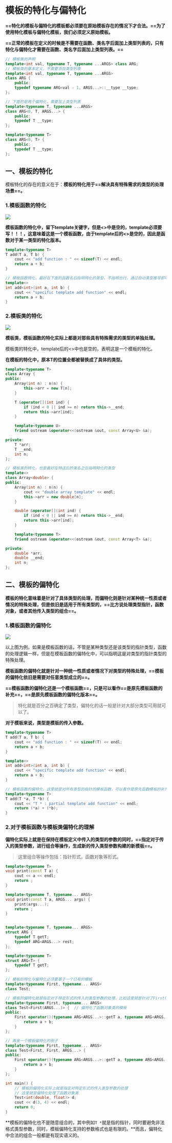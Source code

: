 # 模板的特化与偏特化

**==特化的模板与偏特化的模板都必须要在原始模板存在的情况下才合法。==为了使用特化模板与偏特化模板，我们必须定义原始模板。**

**==正常的模板在定义的时候是不需要在函数、类名字后面加上类型列表的，只有特化与偏特化才需要在函数、类名字后面加上类型列表。==**

```c++
// 模板类的声明
template<int val, typename T, typename ...ARGS> class ARG;
// 模板类的基本定义，不需要添加类型列表
template<int val, typename T, typename ...ARGS>
class ARG {
    public:
    typedef typename ARG<val - 1, ARGS...>::__type __type;
};

// 下面的是两个偏特化，需要加上类型列表
template<typename T, typename ...ARGS>
class ARG<0, T, ARGS...> {
    public:
    typedef T __type;
};

template<typename T>
class ARG<0, T> {
    public:
    typedef T __type;
};
```



## 一、模板的特化

模板特化的存在的意义在于：**模板的特化用于==解决具有特殊需求的类型的处理场景==。**

### 1.模板函数的特化

![](./template_sp.png)

**模板函数的特化中，留下template关键字，但是<>中是空的，template必须要写！！！，这意味着这是一个模板函数，由于template后的<>是空的，因此是函数对于某一类型的特化版本。**

```c++
template<typename T>
T add(T a, T b) {
    cout << "add function : " << sizeof(T) << endl; 
    return a + b;
}

// 模板函数特化，最好在下面的函数名后指明特化的类型，不指明也行，通过自动类型推导即可
template<>
int add<int>(int a, int b) {
    cout << "specific template add function" << endl;
    return a + b;
}
```



### 2.模板类的特化

![](./template_sp_class.png)

**模板类，模板函数的特化实际上都是对那些具有特殊需求的类型的单独处理。**

模板类的特化中，template后的<>中也是空的，表明这是一个模板的特化。

**在模板的特化中，原本T的位置全都被替换成了具体的类型。**

```c++
template<typename T>
class Array {
public:
    Array(int n) : n(n) {
        this->arr = new T[n];
    }

    T &operator[](int ind) {
        if (ind < 0 || ind >= n) return this->__end;
        return this->arr[ind];
    }

    template<typename U>
    friend ostream &operator<<(ostream &out, const Array<U> &a);

private:
    T *arr;
    T __end;
    int n;
};

// 模板类的特化，也是最好在特话后的类名之后指明特化的类型
template<>
class Array<double> {
public:
    Array(int n) : n(n) {
        cout << "double array template" << endl;
        this->arr = new double[n];
    }

    double &operator[](int ind) {
        if (ind < 0 || ind >= n) return this->__end;
        return this->arr[ind];
    }

    template<typename T>
    friend ostream &operator<<(ostream &out, const Array<T> &a);

private:
    double *arr;
    double __end;
    int n;
};
```





## 二、模板的偏特化

**模板的特化意味着是针对了具体类型的处理，而偏特化则是针对某种统一性质或者情况的特殊处理，但是依旧是适用于所有类型的，==比方说处理类型指针，函数对象，或者其他传入类型的组合==。**



### 1.模板函数的偏特化

 ![](./template_partial_sp.png)

以上图为例，如果是模板函数的话，不管是某种类型还是该类型的指针类型，函数的处理逻辑一样，但是在模板函数的偏特化中，可以指明这是对类型的指针类型的特殊处理。

**模板函数的偏特化就是针对一种统一性质或者情况下对类型的特殊处理，==模板的偏特化依旧是需要对任意类型成立的==。**

**==模板函数的偏特化还是一个模板函数==，只是可以看作==是原先模板函数的补充==，==是原先模板函数的偏特化版本==。**

> 特化就是百分之百确定了类型，偏特化的话一般是针对大部分类型可用就可以了。

**对于模板来说，类型是模板的传入参数。**

```c++
template<typename T>
T add(T a, T b) {
    cout << "add function : " << sizeof(T) << endl; 
    return a + b;
}

template<>
int add<int>(int a, int b) {
    cout << "specific template add function" << endl;
    return a + b;
}

// 模板函数的偏特化，这里就是对所有类型的指针的模板函数，可以看作是原先函数模板的补充。
template<typename T>
T add(T *a, T *b) {
    cout << "T * : partial template add function" << endl;
    return (*a) + (*b);
}
```



### 2.对于模板函数与模板类偏特化的理解

**偏特化实际上就是在保持在模板定义中传入的类型的参数的同时，==指定对于传入的类型参数，进行组合等操作，生成新的传入类型参数构建的新模板==。**

> 这里组合等操作包括：指针形式，函数对象等形式。

```c++
template<typename T>
void print(const T a) {
    cout << a << endl;
    return ;
}

template<typename T, typename... ARGS>
void print(const T a, ARGS... args) {
    print(args...);
    return ;
}


template<typename T, typename... ARGS>
struct ARG {
    typedef T getT; 
    typedef ARG<ARGS...> rest;
};

template<typename T>
struct ARG<T> {
    typedef T getT; 
};

// 模板的特化与偏特化必须要基于一个已有的模板
template<typename First, typename... ARGS> 
class Test;

// 模板的偏特化就是指定对于特定形式的传入的类型参数的处理，比如这里就是针对了First(ARGS...)这种形式的传入类型参数的处理。
template<typename First, typename... ARGS>
class Test<First(ARGS...)> {  // 偏特化了函数对象类的模板
public:
    First operator()(typename ARG<ARGS...>::getT a, typename ARG<ARGS...>::rest::getT b) {
        return a + b;
    }
};

// 再来一个模板偏特化的例子
template<typename First, typename... ARGS>
class Test<First, First, ARGS...> {
public:
    First operator()(typename ARG<ARGS...>::getT a, typename ARG<ARGS...>::rest::getT b) {
        return a + b;
    }
};

int main() {
    // 模板的偏特化实际上就是指定对特定形式的传入类型参数的处理
    // 这里就是偏特化处理了函数对象类
    Test<int(double, float)> d;
    cout << d(3, 4) << endl;
    return 0;
}
```

**模板的偏特化也不是随意组合的，其中例如`T *`就是指的指针，同时要避免非法格式类型参数，同时，模板偏特化支持的参数格式也是有限的。**而且，偏特化中合法的组合一般都是有现实语义的。